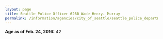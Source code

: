 ```yaml
---
layout: page
title: Seattle Police Officer 6260 Wade Henry. Murray
permalink: /information/agencies/city_of_seattle/seattle_police_department/copbook/6260/
---
```


**Age as of Feb. 24, 2016:** 42
